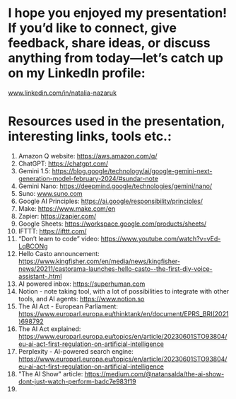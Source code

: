 # I hope you enjoyed my presentation! If you’d like to connect, give feedback, share ideas, or discuss anything from today—let’s catch up on my LinkedIn profile:
www.linkedin.com/in/natalia-nazaruk

# Resources used in the presentation, interesting links, tools etc.:
1. Amazon Q website: https://aws.amazon.com/q/
2. ChatGPT: https://chatgpt.com/
3. Gemini 1.5: https://blog.google/technology/ai/google-gemini-next-generation-model-february-2024/#sundar-note
4. Gemini Nano: https://deepmind.google/technologies/gemini/nano/
5. Suno: www.suno.com
6. Google AI Principles: https://ai.google/responsibility/principles/
7. Make: https://www.make.com/en
8. Zapier: https://zapier.com/
9. Google Sheets: https://workspace.google.com/products/sheets/
10. IFTTT: https://ifttt.com/
11. “Don’t learn to code” video: https://www.youtube.com/watch?v=vEd-LqBCONg
12. Hello Casto announcement: https://www.kingfisher.com/en/media/news/kingfisher-news/20211/castorama-launches-hello-casto--the-first-diy-voice-assistant-.html
13. AI powered inbox: https://superhuman.com
14. Notion - note taking tool, with a lot of possibilities to integrate with other tools, and AI agents: https://www.notion.so
15. The AI Act - European Parliament: https://www.europarl.europa.eu/thinktank/en/document/EPRS_BRI(2021)698792
16. The AI Act explained: https://www.europarl.europa.eu/topics/en/article/20230601STO93804/eu-ai-act-first-regulation-on-artificial-intelligence
17. Perplexity - AI-powered search engine: https://www.europarl.europa.eu/topics/en/article/20230601STO93804/eu-ai-act-first-regulation-on-artificial-intelligence
18. "The AI Show" article: https://medium.com/@natansalda/the-ai-show-dont-just-watch-perform-badc7e983f19
19. 
